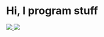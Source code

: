 # Hi, I program stuff

<a href="https://github.com/m10z30/GitHub-Language-Stats">
<img src="https://github.com/m10z30/GitHub-Language-Stats/blob/master/generated/overview.svg#gh-dark-mode-only" />
<img src="https://github.com/m10z30/GitHub-Language-Stats/blob/master/generated/languages.svg#gh-dark-mode-only" />
</a>
